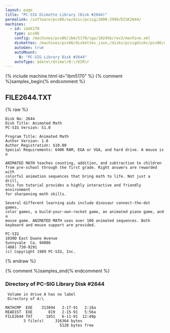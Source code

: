 ```yaml
---
layout: page
title: "PC-SIG Diskette Library (Disk #2644)"
permalink: /software/pcx86/sw/misc/pcsig/2000-2999/DISK2644/
machines:
  - id: ibm5170
    type: pcx86
    config: /machines/pcx86/ibm/5170/cga/1024kb/rev3/machine.xml
    diskettes: /machines/pcx86/diskettes.json,/disks/pcsigdisks/pcx86/diskettes.json
    autoGen: true
    autoMount:
      B: "PC-SIG Library Disk #2644"
    autoType: $date\r$time\rB:\rDIR\r
---
```


{% include machine.html id="ibm5170" %}
{% comment %}samples_begin{% endcomment %}

## FILE2644.TXT

{% raw %}
```
Disk No: 2644                                                           
Disk Title: Animated Math                                               
PC-SIG Version: S1.0                                                    
                                                                        
Program Title: Animated Math                                            
Author Version: 1.0                                                     
Author Registration: $10.00                                             
Special Requirements: 640K RAM, EGA or VGA, and hard drive. A mouse is o
                                                                        
ANIMATED MATH teaches counting, addition, and subtraction to children   
from pre-school through the first grade. Right answers are rewarded with
colorful animation sequences that bring math to life. Not just a drill, 
this fun tutorial provides a highly interactive and friendly environment
for sharpening math skills.                                             
                                                                        
Several different learning aids include dinosaur connect-the-dot games, 
color games, a build-your-own-rocket game, an animated piano game, and a
mouse game. ANIMATED MATH uses over 100 animated sequences. Both        
keyboard and mouse support are provided.                                
                                                                        
PC-SIG                                                                  
1030D East Duane Avenue                                                 
Sunnyvale  Ca. 94086                                                    
(408) 730-9291                                                          
(c) Copyright 1989 PC-SIG, Inc.                                         
```
{% endraw %}

{% comment %}samples_end{% endcomment %}

### Directory of PC-SIG Library Disk #2644

     Volume in drive A has no label
     Directory of A:\

    MATHCMP  EXE    313694   2-17-91   2:16a
    READ1ST  EXE       819   2-15-91   5:56a
    FILE2644 TXT      1851   6-11-91  12:49p
            3 file(s)     316364 bytes
                            5120 bytes free
